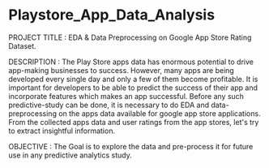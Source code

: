 # Playstore_App_Data_Analysis

PROJECT TITLE : EDA & Data Preprocessing on Google App Store Rating Dataset.

DESCRIPTION : The Play Store apps data has enormous potential to drive app-making businesses to success. However, many apps are being developed every single day and only a few of them become profitable. It is important for developers to be able to predict the success of their app and incorporate features which makes an app successful. Before any such predictive-study can be done, it is necessary to do EDA and data-preprocessing on the apps data available for google app store applications. From the collected apps data and user ratings from the app stores, let's try to extract insightful information.

OBJECTIVE : The Goal is to explore the data and pre-process it for future use in any predictive analytics study.

